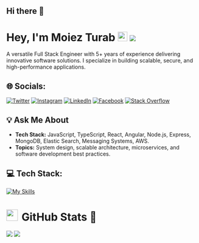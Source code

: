 ## Hi there 👋
# Hey,  I'm  Moiez Turab <img src="https://media.giphy.com/media/hvRJCLFzcasrR4ia7z/giphy.gif" height="25px" width="25px"> [![](https://visitcount.itsvg.in/api?id=moiezturab&icon=0&color=0)](https://visitcount.itsvg.in)
 A versatile Full Stack Engineer with 5+ years of experience delivering innovative software solutions. I specialize in building scalable, secure, and high-performance applications.
## :globe_with_meridians: Socials:   
[![Twitter](https://img.shields.io/badge/Twitter-1DA1F2?style=for-the-badge&logo=twitter&logoColor=white)](https://www.twitter.com/moiezturab)
[![Instagram](https://img.shields.io/badge/Instagram-E4405F?style=for-the-badge&logo=instagram&logoColor=white)](https://www.instagram.com/)
[![LinkedIn](https://img.shields.io/badge/linkedin-%230077B5.svg?&style=for-the-badge&logo=linkedin&logoColor=white)](https://www.linkedin.com/in/)
[![Facebook](https://img.shields.io/badge/Facebook-1877F2?style=for-the-badge&logo=facebook&logoColor=white)](https://www.facebook.com/)
[![Stack Overflow](https://img.shields.io/badge/Stack_Overflow-FE7A16?style=for-the-badge&logo=stack-overflow&logoColor=white)](https://stackoverflow.com/users/)
## :bulb: Ask Me About
- **Tech Stack:** JavaScript, TypeScript, React, Angular, Node.js, Express, MongoDB, Elastic Search, Messaging Systems, AWS.
- **Topics:** System design, scalable architecture, microservices, and software development best practices.
## :computer: Tech Stack:
[![My Skills](https://skillicons.dev/icons?i=git,github,aws,gcp,azure,react,nodejs,vue,docker,flutter,redux,react,rails,py,postman,php,nuxtjs,nginx,mongodb,linux&perline=10)]()
 
# <h1 align="start" > <img src="https://media.giphy.com/media/iY8CRBdQXODJSCERIr/giphy.gif" width="30" height="30" style="margin-right: 10px;">GitHub Stats :handshake: </h1>
![](https://github-readme-stats.vercel.app/api?username=moiezturab&theme=dark&hide_border=false&include_all_commits=false&count_private=false) ![](https://github-readme-streak-stats.herokuapp.com/?user=moiezturab&theme=dark&hide_border=false)
<!--
**moiezturab/moiezturab** is a ✨ _special_ ✨ repository because its `README.md` (this file) appears on your GitHub profile.

Here are some ideas to get you started:

- 🔭 I’m currently working on ...
- 🌱 I’m currently learning ...
- 👯 I’m looking to collaborate on ...
- 🤔 I’m looking for help with ...
- 💬 Ask me about ...
- 📫 How to reach me: ...
- 😄 Pronouns: ...
- ⚡ Fun fact: ...
-->
